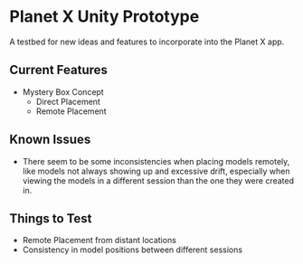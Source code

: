 # Planet X Unity Prototype

A testbed for new ideas and features to incorporate into the Planet X app.

## Current Features

- Mystery Box Concept
    - Direct Placement
    - Remote Placement
    
## Known Issues

- There seem to be some inconsistencies when placing models remotely, like models not always showing up and excessive drift, especially when viewing the models in a different session than the one they were created in.

## Things to Test

- Remote Placement from distant locations
- Consistency in model positions between different sessions
